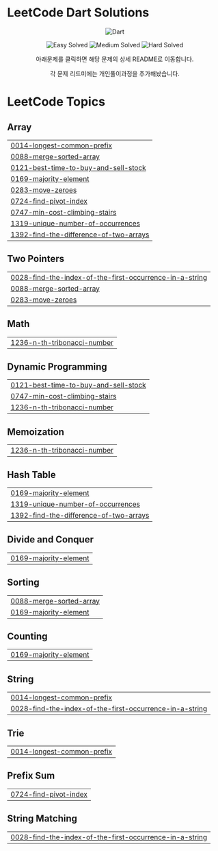 
<h1 align="left">LeetCode Dart Solutions</h1>
<p align="center">
  <img src="https://img.shields.io/badge/dart-%230175C2.svg?style=for-the-badge&logo=dart&logoColor=white" alt="Dart">
</p>

<p align="center">
  <!-- LeetCode Stats -->
  <img src="https://img.shields.io/badge/dynamic/json?label=Easy&query=$.leetcode.easy&url=https://raw.githubusercontent.com/mmiemmiedevelop/dart_leet_code/main/stats.json&color=brightgreen&style=for-the-badge&logo=LeetCode&logoColor=white" alt="Easy Solved" />
  <img src="https://img.shields.io/badge/dynamic/json?label=Medium&query=$.leetcode.medium&url=https://raw.githubusercontent.com/mmiemmiedevelop/dart_leet_code/main/stats.json&color=orange&style=for-the-badge&logo=LeetCode&logoColor=white" alt="Medium Solved" />
  <img src="https://img.shields.io/badge/dynamic/json?label=Hard&query=$.leetcode.hard&url=https://raw.githubusercontent.com/mmiemmiedevelop/dart_leet_code/main/stats.json&color=red&style=for-the-badge&logo=LeetCode&logoColor=white" alt="Hard Solved" />
</p>

<p align="center">아래문제를 클릭하면 해당 문제의 상세 README로 이동합니다.</p>
<p align="center">각 문제 리드미에는 개인풀이과정을 추가해놨습니다.</p>


<!---LeetCode Topics Start-->
# LeetCode Topics
## Array
|  |
| ------- |
| [0014-longest-common-prefix](https://github.com/mmiemmiedevelop/dart_leet_code/tree/master/0014-longest-common-prefix) |
| [0088-merge-sorted-array](https://github.com/mmiemmiedevelop/dart_leet_code/tree/master/0088-merge-sorted-array) |
| [0121-best-time-to-buy-and-sell-stock](https://github.com/mmiemmiedevelop/dart_leet_code/tree/master/0121-best-time-to-buy-and-sell-stock) |
| [0169-majority-element](https://github.com/mmiemmiedevelop/dart_leet_code/tree/master/0169-majority-element) |
| [0283-move-zeroes](https://github.com/mmiemmiedevelop/dart_leet_code/tree/master/0283-move-zeroes) |
| [0724-find-pivot-index](https://github.com/mmiemmiedevelop/dart_leet_code/tree/master/0724-find-pivot-index) |
| [0747-min-cost-climbing-stairs](https://github.com/mmiemmiedevelop/dart_leet_code/tree/master/0747-min-cost-climbing-stairs) |
| [1319-unique-number-of-occurrences](https://github.com/mmiemmiedevelop/dart_leet_code/tree/master/1319-unique-number-of-occurrences) |
| [1392-find-the-difference-of-two-arrays](https://github.com/mmiemmiedevelop/dart_leet_code/tree/master/1392-find-the-difference-of-two-arrays) |
## Two Pointers
|  |
| ------- |
| [0028-find-the-index-of-the-first-occurrence-in-a-string](https://github.com/mmiemmiedevelop/dart_leet_code/tree/master/0028-find-the-index-of-the-first-occurrence-in-a-string) |
| [0088-merge-sorted-array](https://github.com/mmiemmiedevelop/dart_leet_code/tree/master/0088-merge-sorted-array) |
| [0283-move-zeroes](https://github.com/mmiemmiedevelop/dart_leet_code/tree/master/0283-move-zeroes) |
## Math
|  |
| ------- |
| [1236-n-th-tribonacci-number](https://github.com/mmiemmiedevelop/dart_leet_code/tree/master/1236-n-th-tribonacci-number) |
## Dynamic Programming
|  |
| ------- |
| [0121-best-time-to-buy-and-sell-stock](https://github.com/mmiemmiedevelop/dart_leet_code/tree/master/0121-best-time-to-buy-and-sell-stock) |
| [0747-min-cost-climbing-stairs](https://github.com/mmiemmiedevelop/dart_leet_code/tree/master/0747-min-cost-climbing-stairs) |
| [1236-n-th-tribonacci-number](https://github.com/mmiemmiedevelop/dart_leet_code/tree/master/1236-n-th-tribonacci-number) |
## Memoization
|  |
| ------- |
| [1236-n-th-tribonacci-number](https://github.com/mmiemmiedevelop/dart_leet_code/tree/master/1236-n-th-tribonacci-number) |
## Hash Table
|  |
| ------- |
| [0169-majority-element](https://github.com/mmiemmiedevelop/dart_leet_code/tree/master/0169-majority-element) |
| [1319-unique-number-of-occurrences](https://github.com/mmiemmiedevelop/dart_leet_code/tree/master/1319-unique-number-of-occurrences) |
| [1392-find-the-difference-of-two-arrays](https://github.com/mmiemmiedevelop/dart_leet_code/tree/master/1392-find-the-difference-of-two-arrays) |
## Divide and Conquer
|  |
| ------- |
| [0169-majority-element](https://github.com/mmiemmiedevelop/dart_leet_code/tree/master/0169-majority-element) |
## Sorting
|  |
| ------- |
| [0088-merge-sorted-array](https://github.com/mmiemmiedevelop/dart_leet_code/tree/master/0088-merge-sorted-array) |
| [0169-majority-element](https://github.com/mmiemmiedevelop/dart_leet_code/tree/master/0169-majority-element) |
## Counting
|  |
| ------- |
| [0169-majority-element](https://github.com/mmiemmiedevelop/dart_leet_code/tree/master/0169-majority-element) |
## String
|  |
| ------- |
| [0014-longest-common-prefix](https://github.com/mmiemmiedevelop/dart_leet_code/tree/master/0014-longest-common-prefix) |
| [0028-find-the-index-of-the-first-occurrence-in-a-string](https://github.com/mmiemmiedevelop/dart_leet_code/tree/master/0028-find-the-index-of-the-first-occurrence-in-a-string) |
## Trie
|  |
| ------- |
| [0014-longest-common-prefix](https://github.com/mmiemmiedevelop/dart_leet_code/tree/master/0014-longest-common-prefix) |
## Prefix Sum
|  |
| ------- |
| [0724-find-pivot-index](https://github.com/mmiemmiedevelop/dart_leet_code/tree/master/0724-find-pivot-index) |
## String Matching
|  |
| ------- |
| [0028-find-the-index-of-the-first-occurrence-in-a-string](https://github.com/mmiemmiedevelop/dart_leet_code/tree/master/0028-find-the-index-of-the-first-occurrence-in-a-string) |
<!---LeetCode Topics End-->
